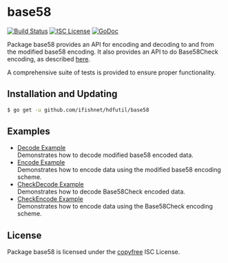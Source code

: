 base58
==========

[![Build Status](http://img.shields.io/travis/ifishnet/hdfutil.svg)](https://travis-ci.org/ifishnet/hdfutil)
[![ISC License](http://img.shields.io/badge/license-ISC-blue.svg)](http://copyfree.org)
[![GoDoc](https://img.shields.io/badge/godoc-reference-blue.svg)](http://godoc.org/github.com/ifishnet/hdfutil/base58)

Package base58 provides an API for encoding and decoding to and from the
modified base58 encoding.  It also provides an API to do Base58Check encoding,
as described [here](https://en.bitcoin.it/wiki/Base58Check_encoding).

A comprehensive suite of tests is provided to ensure proper functionality.

## Installation and Updating

```bash
$ go get -u github.com/ifishnet/hdfutil/base58
```

## Examples

* [Decode Example](http://godoc.org/github.com/ifishnet/hdfutil/base58#example-Decode)  
  Demonstrates how to decode modified base58 encoded data.
* [Encode Example](http://godoc.org/github.com/ifishnet/hdfutil/base58#example-Encode)  
  Demonstrates how to encode data using the modified base58 encoding scheme.
* [CheckDecode Example](http://godoc.org/github.com/ifishnet/hdfutil/base58#example-CheckDecode)  
  Demonstrates how to decode Base58Check encoded data.
* [CheckEncode Example](http://godoc.org/github.com/ifishnet/hdfutil/base58#example-CheckEncode)  
  Demonstrates how to encode data using the Base58Check encoding scheme.

## License

Package base58 is licensed under the [copyfree](http://copyfree.org) ISC
License.
